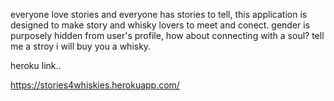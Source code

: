 

everyone love stories and everyone has stories to tell, this application is designed to make story and whisky lovers to meet and conect.
gender is purposely hidden from user's profile, how about connecting with a soul? tell me a stroy i will buy you a whisky. 



heroku link..

https://stories4whiskies.herokuapp.com/
